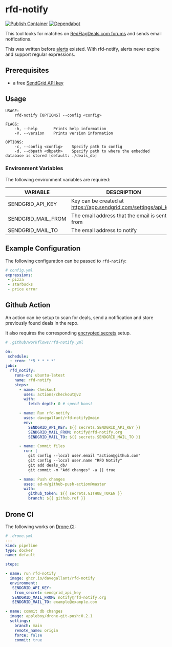 # rfd-notify

[![Publish Container](https://github.com/davegallant/rfd-notify/actions/workflows/docker.yml/badge.svg)](https://github.com/davegallant/rfd-notify/actions/workflows/docker.yml)
[![Dependabot](https://badgen.net/badge/Dependabot/enabled/green?icon=dependabot)](https://dependabot.com/)

This tool looks for matches on [RedFlagDeals.com forums](https://forums.redflagdeals.com/hot-deals-f9/) and sends email notfications.

This was written before [alerts](https://www.redflagdeals.com/alerts/) existed. With rfd-notify, alerts never expire and support regular expressions.

## Prerequisites

- a free [SendGrid API key](https://sendgrid.com/pricing/)

## Usage

```shell
USAGE:
    rfd-notify [OPTIONS] --config <config>

FLAGS:
    -h, --help       Prints help information
    -V, --version    Prints version information

OPTIONS:
    -c, --config <config>    Specify path to config
    -d, --dbpath <dbpath>    Specify path to where the embedded database is stored [default: ./deals_db]
```

### Environment Variables

The following environment variables are required:

| VARIABLE            | DESCRIPTION                                                      |
| ------------------- | ---------------------------------------------------------------- |
| SENDGRID_API_KEY    | Key can be created at https://app.sendgrid.com/settings/api_keys |
| SENDGRID_MAIL_FROM  | The email address that the email is sent from                    |
| SENDGRID_MAIL_TO    | The email address to notify                                      |

## Example Configuration

The following configuration can be passed to `rfd-notify`:

```yaml
# config.yml
expressions:
 - pizza
 - starbucks
 - price error
```

## Github Action

An action can be setup to scan for deals, send a notification and store previously found deals in the repo.

It also requires the corresponding [encrypted secrets](https://docs.github.com/en/free-pro-team@latest/actions/reference/encrypted-secrets) setup.

```yaml
# .github/workflows/rfd-notify.yml

on:
 schedule:
  - cron: '*5 * * * *'
jobs:
  rfd_notify:
    runs-on: ubuntu-latest
    name: rfd-notify
    steps:
      - name: Checkout
        uses: actions/checkout@v2
        with:
          fetch-depth: 0 # speed boost

      - name: Run rfd-notify
        uses: davegallant/rfd-notify@main
        env:
          SENDGRID_API_KEY: ${{ secrets.SENDGRID_API_KEY }}
          SENDGRID_MAIL_FROM: notify@rfd-notify.org
          SENDGRID_MAIL_TO: ${{ secrets.SENDGRID_MAIL_TO }}

      - name: Commit files
        run: |
          git config --local user.email "action@github.com"
          git config --local user.name "RFD Notify"
          git add deals_db/
          git commit -m "Add changes" -a || true

      - name: Push changes
        uses: ad-m/github-push-action@master
        with:
          github_token: ${{ secrets.GITHUB_TOKEN }}
          branch: ${{ github.ref }}
```


## Drone CI

The following works on [Drone CI](https://www.drone.io/):


```yaml
# .drone.yml
---
kind: pipeline
type: docker
name: default

steps:

- name: run rfd-notify
  image: ghcr.io/davegallant/rfd-notify
  environment:
   SENDGRID_API_KEY:
    from_secret: sendgrid_api_key
   SENDGRID_MAIL_FROM: notify@rfd-notify.org
   SENDGRID_MAIL_TO: example@example.com

- name: commit db changes
  image: appleboy/drone-git-push:0.2.1
  settings:
    branch: main
    remote_name: origin
    force: false
    commit: true
```

